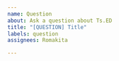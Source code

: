```yaml
---
name: Question
about: Ask a question about Ts.ED
title: "[QUESTION] Title"
labels: question
assignees: Romakita

---
```



